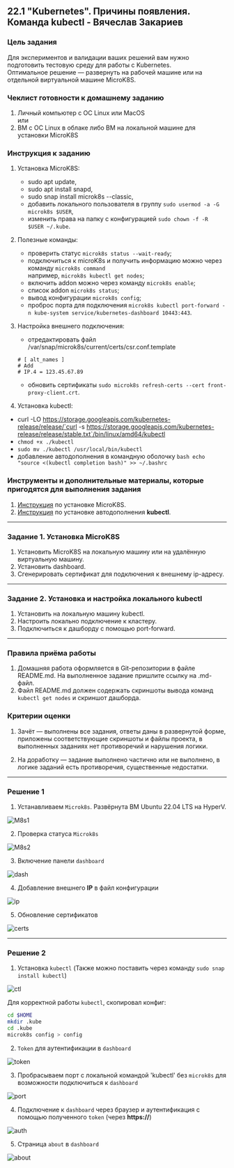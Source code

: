 ## 22.1 "Kubernetes". Причины появления. Команда kubectl - Вячеслав Закариев

### Цель задания

Для экспериментов и валидации ваших решений вам нужно подготовить тестовую среду для работы с Kubernetes. \
Оптимальное решение — развернуть на рабочей машине или на отдельной виртуальной машине MicroK8S.

### Чеклист готовности к домашнему заданию

1. Личный компьютер с ОС Linux или MacOS \
   или
3. ВМ c ОС Linux в облаке либо ВМ на локальной машине для установки MicroK8S  

### Инструкция к заданию

1. Установка MicroK8S:
    - sudo apt update,
    - sudo apt install snapd,
    - sudo snap install microk8s --classic,
    - добавить локального пользователя в группу `sudo usermod -a -G microk8s $USER`,
    - изменить права на папку с конфигурацией `sudo chown -f -R $USER ~/.kube`.

2. Полезные команды:
    - проверить статус `microk8s status --wait-ready`;
    - подключиться к microK8s и получить информацию можно через команду `microk8s command` \
      например, `microk8s kubectl get nodes`;
    - включить addon можно через команду `microk8s enable`; 
    - список addon `microk8s status`;
    - вывод конфигурации `microk8s config`;
    - проброс порта для подключения `microk8s kubectl port-forward -n kube-system service/kubernetes-dashboard 10443:443`.

3. Настройка внешнего подключения:
    - отредактировать файл /var/snap/microk8s/current/certs/csr.conf.template
    ```shell
    # [ alt_names ]
    # Add
    # IP.4 = 123.45.67.89
    ```
    - обновить сертификаты `sudo microk8s refresh-certs --cert front-proxy-client.crt`.

4. Установка kubectl:

- curl -LO https://storage.googleapis.com/kubernetes-release/release/`curl -s https://storage.googleapis.com/kubernetes-release/release/stable.txt`/bin/linux/amd64/kubectl
- `chmod +x ./kubectl`
- `sudo mv ./kubectl /usr/local/bin/kubectl`
- добавление автодополнения в командную оболочку `bash echo "source <(kubectl completion bash)" >> ~/.bashrc`

### Инструменты и дополнительные материалы, которые пригодятся для выполнения задания

1. [Инструкция](https://microk8s.io/docs/getting-started) по установке MicroK8S.
2. [Инструкция](https://kubernetes.io/ru/docs/reference/kubectl/cheatsheet/#bash) по установке автодополнения **kubectl**.

---

### Задание 1. Установка MicroK8S

1. Установить MicroK8S на локальную машину или на удалённую виртуальную машину.
2. Установить dashboard.
3. Сгенерировать сертификат для подключения к внешнему ip-адресу.

---

### Задание 2. Установка и настройка локального kubectl

1. Установить на локальную машину kubectl.
2. Настроить локально подключение к кластеру.
3. Подключиться к дашборду с помощью port-forward.

---

### Правила приёма работы

1. Домашняя работа оформляется в Git-репозитории в файле README.md. На выполненное задание пришлите ссылку на .md-файл.
2. Файл README.md должен содержать скриншоты вывода команд `kubectl get nodes` и скриншот дашборда.

### Критерии оценки
1. Зачёт — выполнены все задания, ответы даны в развернутой форме, приложены соответствующие скриншоты и файлы проекта, в выполненных заданиях нет противоречий и нарушения логики.

2. На доработку — задание выполнено частично или не выполнено, в логике заданий есть противоречия, существенные недостатки.

---

### Решение 1

1. Устанавливаем `Microk8s`. Развёрнута ВМ Ubuntu 22.04 LTS на HyperV.

![M8s1](https://github.com/SlavaZakariev/netology-kuber/blob/cd8376c5b4f62ac73a3db41a095e5e0df2aef9f0/1.1/resources/kub_1.1.jpg)

2. Проверка статуса `Microk8s`

![M8s2](https://github.com/SlavaZakariev/netology-kuber/blob/3903f1d5292fdbd5151286d4013e6e81039e0a66/1.1/resources/kub_1.2.jpg)

3. Включение панели `dashboard`

![dash](https://github.com/SlavaZakariev/netology-kuber/blob/3903f1d5292fdbd5151286d4013e6e81039e0a66/1.1/resources/kub_1.3.jpg)

4. Добавление внешнего **IP** в файл конфигурации

![ip](https://github.com/SlavaZakariev/netology-kuber/blob/3903f1d5292fdbd5151286d4013e6e81039e0a66/1.1/resources/kub_1.4.jpg)

5. Обновление сертификатов

![certs](https://github.com/SlavaZakariev/netology-kuber/blob/3903f1d5292fdbd5151286d4013e6e81039e0a66/1.1/resources/kub_1.5.jpg)


---

### Решение 2

1. Установка `kubectl` (Также можно поставить через команду `sudo snap install kubectl`)

![ctl](https://github.com/SlavaZakariev/netology-kuber/blob/791121c5c64ab19413af63d5d728e7b6be999c0d/1.1/resources/kub_2.1.jpg)

Для корректной работы `kubectl`, скопировал конфиг:

```bash
cd $HOME
mkdir .kube
cd .kube
microk8s config > config
```

2. `Token` для аутентификации в `dashboard`

![token](https://github.com/SlavaZakariev/netology-kuber/blob/3903f1d5292fdbd5151286d4013e6e81039e0a66/1.1/resources/kub_2.2.jpg)

3. Пробрасываем порт с локальной командой 'kubectl' без `microk8s` для возможности подключиться к `dashboard`

![port](https://github.com/SlavaZakariev/netology-kuber/blob/63f58388f5bb636f689fd59a4795ee1ab681930b/1.1/resources/kub_2.3.jpg)

4. Подключение к `dashboard` через браузер и аутентификация с помощью полученного `token` (через **https://**)

![auth](https://github.com/SlavaZakariev/netology-kuber/blob/3903f1d5292fdbd5151286d4013e6e81039e0a66/1.1/resources/kub_2.4.jpg)

5. Страница `about` в `dashboard`

![about](https://github.com/SlavaZakariev/netology-kuber/blob/3903f1d5292fdbd5151286d4013e6e81039e0a66/1.1/resources/kub_2.5.jpg)
